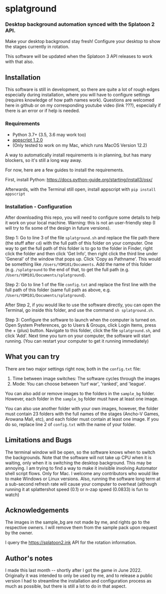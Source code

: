 # splatground

### Desktop background automation synced with the Splatoon 2 API.

Make your desktop background stay fresh! Configure your desktop to show the stages currently in rotation.

This software will be updated when the Splatoon 3 API releases to work with that also.

## Installation
This software is still in development, so there are quite a lot of rough edges especially during installation, where you will have to configure settings (requires knowledge of how path names work). Questions are welcomed here in github or on my corresponding youtube video (link ???), especially if there is an error or if help is needed.

### Requirements
- Python 3.7+ (3.5, 3.6 may work too)
- [appscript 1.2.0](https://pypi.org/project/appscript/)
- (Only tested to work on my Mac, which runs MacOS Version 12.2)

A way to automatically install requirements is in planning, but has many blockers, so it's still a long way away.

For now, here are a few guides to install the requirements.

First, install Python:
https://docs.python-guide.org/starting/install3/osx/

Afterwards, with the Terminal still open, install appscript with `pip install appscript`

### Installation - Configuration
After downloading this repo, you will need to configure some details to help it work on your local machine. Warning: this is not an user-friendly step (I will try to fix some of the design in future versions).

Step 1: Go to line 3 of the file `splatground.sh` and replace the file path there (the stuff after `cd`) with the full path of this folder on your computer.
One way to get the full path of this folder is to go to the folder in Finder, right click the folder and then click 'Get Info', then right click the third line under 'General' of the window that pops up. Click 'Copy as Pathname'. This would be something like `/Users/YDM101/Documents`. Add the name of this folder (e.g. `/splatground` to the end of that, to get the full path (e.g. `/Users/YDM101/Documents/splatground`).

Step 2: Go to line 1 of the file `config.txt` and replace the first line with the full path of this folder (same full path as above, e.g. `/Users/YDM101/Documents/splatground`).

After Step 2, if you would like to use the software directly, you can open the Terminal, go inside this folder, and use the command `sh splatground.sh`.

Step 3: Configure the software to launch when the computer is turned on. Open System Preferences, go to Users & Groups, click Login Items, press the + (plus) button. Navigate to this folder, click the file `splatground.sh`, and click 'Add'. Next time you turn on your computer, the software will start running. (You can restart your computer to get it running immediately)

## What you can try
There are two major settings right now, both in the `config.txt` file: 
  1) Time between image switches: The software cycles through the images
  2) Mode: You can choose between 'turf war', 'ranked', and 'league'.

You can also add or remove images to the folders in the `sample_bg` folder. However, each folder in the `sample_bg` folder must have at least one image.

You can also use another folder with your own images, however, the folder must contain 23 folders with the full names of the stages (Ancho-V Games, Arowana Mall, etc), and each folder must contain at least one image. If you do so, replace line 2 of `config.txt` with the name of your folder.

## Limitations and Bugs
The terminal window will be open, so the software knows when to switch the backgrounds. Note that the software will not take up CPU when it is waiting, only when it is switching the desktop background. This may be annoying. I am trying to find a way to make it invisible involving Automator shell script flows.
Only for Mac. I welcome any contributors who would like to make Windows or Linux versions.
Also, running the software long term at a sub-second refresh rate will cause your computer to overheat (although running it at splattershot speed (0.1) or n-zap speed (0.0833) is fun to watch)

## Acknowledgements
The images in the sample_bg are not made by me, and rights go to the respective owners. I will remove them from the sample pack upon request by the owner.

I query the https://splatoon2.ink API for the rotation information.

## Author's notes
I made this last month -- shortly after I got the game in June 2022. Originally it was intended to only be used by me, and to release a public version I had to streamline the installation and configuration process as much as possible, but there is still a lot to do in that aspect.

